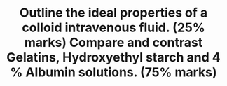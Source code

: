 ---
title: "Outline the ideal properties of a colloid intravenous fluid. (25% marks) Compare and contrast Gelatins, Hydroxyethyl starch and 4 % Albumin solutions. (75% marks)"
entityType: SAQ
exam: PEX
college: CICM
year: 2009
sitting: B
question: 13
passRate: 55
lo:
- "[[E2a 2a]]"
EC_expectedDomains:
- "The ideal properties of a colloid include: stability at room temperature and long shelf life, lack of complications such as antiginicity, toxicity, pyrogenicity, disease transmission, or other adverse effects (eg coagulapathy) and plasma volume expansion lasting several hours."
- "Marks were equally divided between each colloid, and this part of the answer was well suited to table format."
- "Candidates were expected to compare and contrast fluid source, infection and antigenic risk, cost and resource issues, packaging and ease of administration, duration of effect, tonicity, and properties which determine their side effect profile etc."
EC_errorsCommon:
- "Common errors were omission of adequate detail for each colloid and not being aware that Dextran is not a Hydroxyethyl starch."
EC_extraCredit:
- "Candidates performed well in this section."
resources:
- "Foundations of Anaesthesia: Basic clinical Science, Hemmings and Hopkins, pg 719"
---